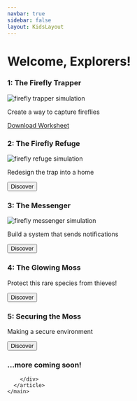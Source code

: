 ```yaml
---
navbar: true
sidebar: false
layout: KidsLayout
---
```


# Welcome, Explorers!

<main class="grid">
      <article>
        <div class="text">
          <h3>1: The Firefly Trapper</h3>
          <img class="homeImage" alt="firefly trapper simulation" :src="$withBase('./assets/ch1.png')"/>
          <p>Create a way to capture fireflies</p>
          <a class="button" href="./assets/ch1-worksheet.pdf">Download Worksheet</a>
        </div>
      </article>
      <article>
        <div class="text">
         <h3>2: The Firefly Refuge</h3>
         <img class="homeImage" alt="firefly refuge simulation" :src="$withBase('./assets/ch2.png')"/>
          <p>Redesign the trap into a home</p>
          <button>Discover</button>
        </div>
      </article>
      <article>
        <div class="text">
          <h3>3: The Messenger</h3>
          <img class="homeImage"  alt="firefly messenger simulation" :src="$withBase('./assets/ch3.png')"/>
          <p>Build a system that sends notifications</p>
          <button>Discover</button>
        </div>
      </article>
      <article>
        <div class="text">
          <h3>4: The Glowing Moss</h3>
          <p>Protect this rare species from thieves!</p>
          <button>Discover</button>
        </div>
      </article>
      <article>
        <div class="text">
          <h3>5: Securing the Moss</h3>
          <p>Making a secure environment</p>
          <button>Discover</button>
        </div>
      </article>
      <article>
        <div class="text">
          <h3>...more coming soon!</h3>
          
        </div>
      </article>
    </main>
